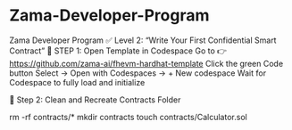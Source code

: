 # Zama-Developer-Program
Zama Developer Program
✅ Level 2: “Write Your First Confidential Smart Contract”
🔹 STEP 1: Open Template in Codespace
Go to 👉 https://github.com/zama-ai/fhevm-hardhat-template
Click the green Code button
Select → Open with Codespaces → + New codespace
Wait for Codespace to fully load and initialize

🔹 Step 2: Clean and Recreate Contracts Folder

rm -rf contracts/*
mkdir contracts
touch contracts/Calculator.sol
